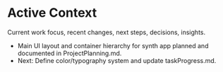 # Active Context

Current work focus, recent changes, next steps, decisions, insights.

- Main UI layout and container hierarchy for synth app planned and documented in ProjectPlanning.md.
- Next: Define color/typography system and update taskProgress.md.
